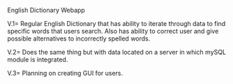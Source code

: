 English Dictionary Webapp

V.1= Regular English Dictionary that has ability to iterate through data to find specific words that users search. Also has ability to correct user and give possible alternatives to incorrectly spelled words. 

V.2= Does the same thing but with data located on a server in which mySQL module is integrated. 

V.3= Planning on creating GUI for users. 
